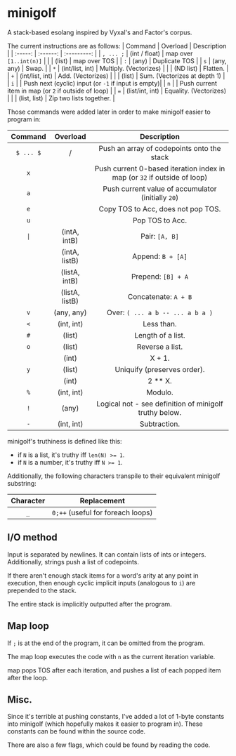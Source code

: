# minigolf
A stack-based esolang inspired by Vyxal's and Factor's corpus.

The current instructions are as follows:
| Command | Overload | Description |
| :-----: | :------: | :---------: |
| `, ... ;`     | (int / float)    | map over `[1..int(n)]` |
|         | (list)   | map over TOS |
| `:`     | (any)    | Duplicate TOS |
| `s`     | (any, any) | Swap. |
| `*`     | (int/list, int) | Multiply. (Vectorizes) |
|         | (ND list) | Flatten. |
| `+`     | (int/list, int) | Add. (Vectorizes) |
|         | (list) | Sum. (Vectorizes at depth 1) |
| `i`     |        | Push next (cyclic) input (or `-1` if input is empty)|
| `n`     |        | Push current item in map (or `2` if outside of loop) |
| `=`     | (list/int, int) | Equality. (Vectorizes) |
|         | (list, list) | Zip two lists together. |

Those commands were added later in order to make minigolf easier to program in:

| Command | Overload | Description |
| :-----: | :------: | :---------: |
| `$ ... $` | / | Push an array of codepoints onto the stack|
| `x`     |        | Push current 0-based iteration index in map (or `32` if outside of loop) |
| `a`     |        | Push current value of accumulator (initially `20`) |
| `e`     |        | Copy TOS to Acc, does not pop TOS. |
| `u`     |        | Pop TOS to Acc. |
| `\|`     | (intA, intB) | Pair: `[A, B]` |
|         | (intA, listB) | Append: `B + [A]` |
|         | (listA, intB) | Prepend: `[B] + A` |
|         | (listA, listB) | Concatenate: `A + B` |
| `v`     | (any, any) | Over: `( ... a b -- ... a b a )` |
| `<`     | (int, int) | Less than. |
| `#`     | (list) | Length of a list. |
| `o`     | (list) | Reverse a list. |
|         | (int)  | X + 1. |
| `y`     | (list)     | Uniquify (preserves order). |
|         | (int)      | 2 ** X. |
| `%`     | (int, int) | Modulo. |
| `!`     | (any)      | Logical not - see definition of minigolf truthy below. |
| `-`     | (int, int) | Subtraction. |

minigolf's truthiness is defined like this:
* if `N` is a list, it's truthy iff `len(N) >= 1`.
* if `N` is a number, it's truthy iff `N >= 1`.

Additionally, the following characters transpile to their equivalent minigolf substring:

| Character | Replacement |
| :-------: | :---------: |
| `_`       | `0;++` (useful for foreach loops) |

## I/O method
Input is separated by newlines. It can contain lists of ints or integers. Additionally, strings push a list of codepoints.

If there aren't enough stack items for a word's arity at any point in execution, then enough cyclic implicit inputs (analogous to `i`) are prepended to the stack.

The entire stack is implicitly outputted after the program.

## Map loop
If `;` is at the end of the program, it can be omitted from the program.

The map loop executes the code with `n` as the current iteration variable.

map pops TOS after each iteration, and pushes a list of each popped item after the loop.

## Misc.
Since it's terrible at pushing constants, I've added a lot of 1-byte constants into minigolf (which hopefully makes it easier to program in). These constants can be found within the source code.

There are also a few flags, which could be found by reading the code.
